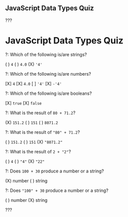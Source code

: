 JavaScript Data Types Quiz
---

???

# JavaScript Data Types Quiz

?: Which of the following is/are strings?

( ) `4`
( ) `4.0`
(X) `'4'`

?: Which of the following is/are numbers?

[X] `4`
[X] `4.0`
[ ] `'4'`
[X] `-'4'`

?: Which of the following is/are booleans?

[X] `true`
[X] `false`

?: What is the result of `80 + 71.2`?

(X) `151.2`
( ) `151`
( ) `8071.2`

?: What is the result of `"80" + 71.2`?

( ) `151.2`
( ) `151`
(X) `"8071.2"`

?: What is the result of `2 + "2"`?

( ) `4`
( ) `"4"`
(X) `"22"`

?: Does `100 + 30` produce a number or a string?

(X) number
( ) string

?: Does `"100" + 30` produce a number or a string?

( ) number
(X) string

???

